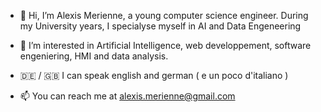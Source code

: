 - 👋 Hi, I’m Alexis Merienne, a young computer science engineer. During my University years, I specialyse myself in AI and Data Engeneering

- 👀 I’m interested in Artificial Intelligence, web developpement, software engeniering, HMI and data analysis. 

- 🇩🇪 / 🇬🇧 I can speak english and german ( e un poco d'italiano )

- 📫 You can reach me at alexis.merienne@gmail.com

<!---
AlexisMerienne/AlexisMerienne is a ✨ special ✨ repository because its `README.md` (this file) appears on your GitHub profile.
You can click the Preview link to take a look at your changes.
--->
